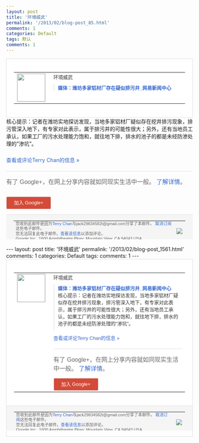 ```yaml
---
layout: post
title: '环境威武'
permalink: '/2013/02/blog-post_85.html'
comments: 1
categories: Default
tags: 默认
comments: 1
---
```

<!-- X-Notifications: 1:14abd9beb0000000 -->

<div style="border:solid 1px #dfdfdf;color:#686868;font:13px Arial"><div style="background-color:#fff;padding:20px;"><table cellpadding="0" cellspacing="0"><tr><td style="padding-right:15px;vertical-align:top"><a href="https://plus.google.com/_/notifications/emlink?emr=14900066512970582018&amp;emid=CKDdzaHiw7UCFWlUcgodw0YAAA&amp;path=%2F108643996575278738906&amp;dt=1361324851558&amp;uob=8"><img height="75" src="https://lh3.googleusercontent.com/-KKRGTyJ5Bl0/AAAAAAAAAAI/AAAAAAAAtnY/R4QEWIp3Ur0/s75-c-k-a/photo.jpg" style="border:solid 1px #cccccc;" width="75"/></a></td><td style="width:578px;color:#333;font:13px Arial;vertical-align:top"><div style="padding-bottom:10px">环境威武</div><div style="margin-bottom:10px;padding-left:10px; border-left:2px solid #EAEAEA"><span style="margin-right:5px"><a href="http://news.163.com/13/0219/16/8O3DEOJ80001124J.html" style="color:#3366CC;text-decoration:none"><span style="font-weight:bold">媒体：潍坊多家铝材厂存在疑似排污井_网易<wbr/>新闻中心</span></a></span></div></td></tr></table></div></div>

<div style="padding-bottom:10px">核心提示：记者在潍坊实地探访发现，当地多<wbr/>家铝材厂疑似存在挖井排污现象，排污管深入<wbr/>地下，有专家对此表示，属于排污井的可能性<wbr/>很大；另外，还有当地员工承认，如果工厂的<wbr/>污水处理能力饱和，就往地下排，排水的池子<wbr/>的都是未经防渗处理的”渗坑”。</div>

<a href="https://plus.google.com/_/notifications/emlink?emr=14900066512970582018&amp;emid=CKDdzaHiw7UCFWlUcgodw0YAAA&amp;path=%2F108643996575278738906%2Fposts%2FU6pL93zmfo4%3Fgpinv%3DAMIXal-nwMURMjdY921TCJKco7EesUCjvlZ9SxaePCZuR-Y2v61mlKMfx6hpf2iu4tLQKKDAB1w4226NX9T3bm1iFRTHaKWzTbeSoWCJRWqzKxP_G7vo8Z0&amp;dt=1361324851558&amp;uob=8" style="color:#3366CC;text-decoration:none">查看或评论Terry Chan的信息 »</a>

<div style="margin-top:20px;border-top:solid 1px #dfdfdf"><div style="padding:15px 0;color:#686868;font:16px Arial">有了 Google+，在网上分享内容就如同现实生活中一般。 <a href="http://www.google.com/+/learnmore/" style="color:#3366CC;text-decoration:none">了解详情</a>。</div><p><a href="https://plus.google.com/_/notifications/emlink?emr=14900066512970582018&amp;emid=CKDdzaHiw7UCFWlUcgodw0YAAA&amp;path=%2F%3Fgpinv%3DAMIXal-nwMURMjdY921TCJKco7EesUCjvlZ9SxaePCZuR-Y2v61mlKMfx6hpf2iu4tLQKKDAB1w4226NX9T3bm1iFRTHaKWzTbeSoWCJRWqzKxP_G7vo8Z0&amp;dt=1361324851558&amp;uob=8" style="padding:1px 20px;min-width:54px;display:inline-block; background-color:#d44b38;text-align:center; font:13px Arial; border-radius:3px;color:#fff;border:solid 1px #dfdfdf; white-space:nowrap;text-decoration:none;height:30px;line-height:30px">加入 Google+</a></p></div>

<div style="border-top:solid 1px #dfdfdf;padding:0 20px; background-color:#f5f5f5"><table cellpadding="0" cellspacing="0" style="height:50px"><tbody><tr><td style="vertical-align:middle;width:100%; color:#636363;font:11px Arial; line-height:120%">您收到此邮件是因为<a href="https://plus.google.com/_/notifications/emlink?emr=14900066512970582018&amp;emid=CKDdzaHiw7UCFWlUcgodw0YAAA&amp;path=%2F108643996575278738906%3Fgpinv%3DAMIXal-nwMURMjdY921TCJKco7EesUCjvlZ9SxaePCZuR-Y2v61mlKMfx6hpf2iu4tLQKKDAB1w4226NX9T3bm1iFRTHaKWzTbeSoWCJRWqzKxP_G7vo8Z0&amp;dt=1361324851558&amp;uob=8" style="color:#3366CC;text-decoration:none">Terry Chan</a>与jack29834582t@gmail.com分享了本邮件。 <a href="https://plus.google.com/_/notifications/emlink?emr=14900066512970582018&amp;emid=CKDdzaHiw7UCFWlUcgodw0YAAA&amp;path=%2F_%2Fnonplus%2Femailsettings%3Fgpinv%3DAMIXal-nwMURMjdY921TCJKco7EesUCjvlZ9SxaePCZuR-Y2v61mlKMfx6hpf2iu4tLQKKDAB1w4226NX9T3bm1iFRTHaKWzTbeSoWCJRWqzKxP_G7vo8Z0%26est%3DADH5u8Uxd_l0OB95yARlAjKW_2eI0OWKjMO0fnlTGCFFDOn-nhCtg716CqqdEy-kJ20zh0W-28nRm3IM5V8ULa8Z1fQHsH1EY54K6d9Gn9B3knxdRICwRr1Q5a6CML1d531BLP2eNsGgCWEex3tuZoYASD05dJ0KFg&amp;dt=1361324851558&amp;uob=8" style="color:#3366CC;text-decoration:none">取消订阅</a>这些电子邮件。<br/>您无法回复此电子邮件。<a href="https://plus.google.com/_/notifications/emlink?emr=14900066512970582018&amp;emid=CKDdzaHiw7UCFWlUcgodw0YAAA&amp;path=%2F108643996575278738906%2Fposts%2FU6pL93zmfo4%3Fgpinv%3DAMIXal-nwMURMjdY921TCJKco7EesUCjvlZ9SxaePCZuR-Y2v61mlKMfx6hpf2iu4tLQKKDAB1w4226NX9T3bm1iFRTHaKWzTbeSoWCJRWqzKxP_G7vo8Z0&amp;dt=1361324851558&amp;uob=8" style="color:#3366CC;text-decoration:none">查看该信息</a>以添加评论。<br/>Google Inc., 1600 Amphitheatre Pkwy, Mountain View, CA 94043 USA</td><td><img src="https://ssl.gstatic.com/s2/oz/images/notifications/logo/google-plus-6617a72bb36cc548861652780c9e6ff1.png"/></td></tr></tbody></table></div>---
layout: post
title: '环境威武'
permalink: '/2013/02/blog-post_1561.html'
comments: 1
categories: Default
tags: 
comments: 1
---
<!-- X-Notifications: 1:14abd9beb0000000 -->

<div style="border:solid 1px #dfdfdf;color:#686868;font:13px Arial"><div style="background-color:#fff;padding:20px;"><table cellpadding="0" cellspacing="0"><tr><td style="padding-right:15px;vertical-align:top"><a href="https://plus.google.com/_/notifications/emlink?emr=14900066512970582018&amp;emid=CKDdzaHiw7UCFWlUcgodw0YAAA&amp;path=%2F108643996575278738906&amp;dt=1361324851558&amp;uob=8"><img height="75" src="https://lh3.googleusercontent.com/-KKRGTyJ5Bl0/AAAAAAAAAAI/AAAAAAAAtnY/R4QEWIp3Ur0/s75-c-k-a/photo.jpg" style="border:solid 1px #cccccc;" width="75"/></a></td><td style="width:578px;color:#333;font:13px Arial;vertical-align:top"><div style="padding-bottom:10px">环境威武</div><div style="margin-bottom:10px;padding-left:10px; border-left:2px solid #EAEAEA"><span style="margin-right:5px"><a href="http://news.163.com/13/0219/16/8O3DEOJ80001124J.html" style="color:#3366CC;text-decoration:none"><span style="font-weight:bold">媒体：潍坊多家铝材厂存在疑似排污井_网易<wbr/>新闻中心</span></a><div style="padding-bottom:10px">核心提示：记者在潍坊实地探访发现，当地多<wbr/>家铝材厂疑似存在挖井排污现象，排污管深入<wbr/>地下，有专家对此表示，属于排污井的可能性<wbr/>很大；另外，还有当地员工承认，如果工厂的<wbr/>污水处理能力饱和，就往地下排，排水的池子<wbr/>的都是未经防渗处理的"渗坑"。</div></span></div><a href="https://plus.google.com/_/notifications/emlink?emr=14900066512970582018&amp;emid=CKDdzaHiw7UCFWlUcgodw0YAAA&amp;path=%2F108643996575278738906%2Fposts%2FU6pL93zmfo4%3Fgpinv%3DAMIXal-nwMURMjdY921TCJKco7EesUCjvlZ9SxaePCZuR-Y2v61mlKMfx6hpf2iu4tLQKKDAB1w4226NX9T3bm1iFRTHaKWzTbeSoWCJRWqzKxP_G7vo8Z0&amp;dt=1361324851558&amp;uob=8" style="color:#3366CC;text-decoration:none">查看或评论Terry Chan的信息 »</a><div style="margin-top:20px;border-top:solid 1px #dfdfdf"><div style="padding:15px 0;color:#686868;font:16px Arial">有了 Google+，在网上分享内容就如同现实生活中一般。 <a href="http://www.google.com/+/learnmore/" style="color:#3366CC;text-decoration:none">了解详情</a>。</div><a href="https://plus.google.com/_/notifications/emlink?emr=14900066512970582018&amp;emid=CKDdzaHiw7UCFWlUcgodw0YAAA&amp;path=%2F%3Fgpinv%3DAMIXal-nwMURMjdY921TCJKco7EesUCjvlZ9SxaePCZuR-Y2v61mlKMfx6hpf2iu4tLQKKDAB1w4226NX9T3bm1iFRTHaKWzTbeSoWCJRWqzKxP_G7vo8Z0&amp;dt=1361324851558&amp;uob=8" style="padding:1px 20px;min-width:54px;display:inline-block; background-color:#d44b38;text-align:center; font:13px Arial; border-radius:3px;color:#fff;border:solid 1px #dfdfdf; white-space:nowrap;text-decoration:none;height:30px;line-height:30px">加入 Google+</a></div></td></tr></table></div><div style="border-top:solid 1px #dfdfdf;padding:0 20px; background-color:#f5f5f5"><table cellpadding="0" cellspacing="0" style="height:50px"><tbody><tr><td style="vertical-align:middle;width:100%; color:#636363;font:11px Arial; line-height:120%">您收到此邮件是因为<a href="https://plus.google.com/_/notifications/emlink?emr=14900066512970582018&amp;emid=CKDdzaHiw7UCFWlUcgodw0YAAA&amp;path=%2F108643996575278738906%3Fgpinv%3DAMIXal-nwMURMjdY921TCJKco7EesUCjvlZ9SxaePCZuR-Y2v61mlKMfx6hpf2iu4tLQKKDAB1w4226NX9T3bm1iFRTHaKWzTbeSoWCJRWqzKxP_G7vo8Z0&amp;dt=1361324851558&amp;uob=8" style="color:#3366CC;text-decoration:none">Terry Chan</a>与jack29834582t@gmail.com分享了本邮件。 <a href="https://plus.google.com/_/notifications/emlink?emr=14900066512970582018&amp;emid=CKDdzaHiw7UCFWlUcgodw0YAAA&amp;path=%2F_%2Fnonplus%2Femailsettings%3Fgpinv%3DAMIXal-nwMURMjdY921TCJKco7EesUCjvlZ9SxaePCZuR-Y2v61mlKMfx6hpf2iu4tLQKKDAB1w4226NX9T3bm1iFRTHaKWzTbeSoWCJRWqzKxP_G7vo8Z0%26est%3DADH5u8Uxd_l0OB95yARlAjKW_2eI0OWKjMO0fnlTGCFFDOn-nhCtg716CqqdEy-kJ20zh0W-28nRm3IM5V8ULa8Z1fQHsH1EY54K6d9Gn9B3knxdRICwRr1Q5a6CML1d531BLP2eNsGgCWEex3tuZoYASD05dJ0KFg&amp;dt=1361324851558&amp;uob=8" style="color:#3366CC;text-decoration:none">取消订阅</a>这些电子邮件。<br/>您无法回复此电子邮件。<a href="https://plus.google.com/_/notifications/emlink?emr=14900066512970582018&amp;emid=CKDdzaHiw7UCFWlUcgodw0YAAA&amp;path=%2F108643996575278738906%2Fposts%2FU6pL93zmfo4%3Fgpinv%3DAMIXal-nwMURMjdY921TCJKco7EesUCjvlZ9SxaePCZuR-Y2v61mlKMfx6hpf2iu4tLQKKDAB1w4226NX9T3bm1iFRTHaKWzTbeSoWCJRWqzKxP_G7vo8Z0&amp;dt=1361324851558&amp;uob=8" style="color:#3366CC;text-decoration:none">查看该信息</a>以添加评论。<br/>Google Inc., 1600 Amphitheatre Pkwy, Mountain View, CA 94043 USA<br/></td><td><img src="https://ssl.gstatic.com/s2/oz/images/notifications/logo/google-plus-6617a72bb36cc548861652780c9e6ff1.png"/></td></tr></tbody></table></div></div>